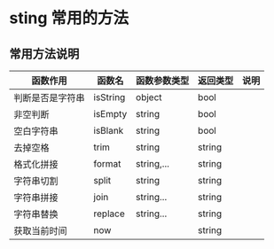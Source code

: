 # sting 常用的方法

## 常用方法说明

| 函数作用         | 函数名   | 函数参数类型 | 返回类型 | 说明 |
| ---------------- | -------- | ------------ | -------- | ---- |
| 判断是否是字符串 | isString | object       | bool     |      |
| 非空判断         | isEmpty  | string       | bool     |      |
| 空白字符串       | isBlank  | string       | bool     |      |
| 去掉空格         | trim     | string       | string   |      |
| 格式化拼接       | format   | string,...   | string   |      |
| 字符串切割       | split    | string       | string   |      |
| 字符串拼接       | join     | string...    | string   |      |
| 字符串替换       | replace  | string...    | string   |      |
| 获取当前时间     | now      |              | string   |      |
